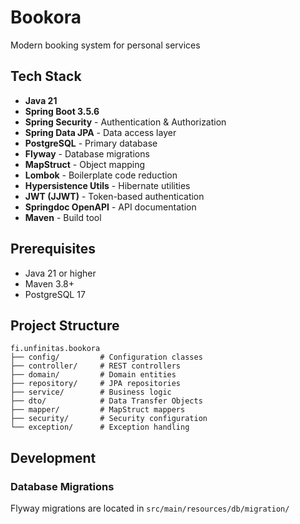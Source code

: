 # Bookora

Modern booking system for personal services

## Tech Stack

- **Java 21**
- **Spring Boot 3.5.6**
- **Spring Security** - Authentication & Authorization
- **Spring Data JPA** - Data access layer
- **PostgreSQL** - Primary database
- **Flyway** - Database migrations
- **MapStruct** - Object mapping
- **Lombok** - Boilerplate code reduction
- **Hypersistence Utils** - Hibernate utilities
- **JWT (JJWT)** - Token-based authentication
- **Springdoc OpenAPI** - API documentation
- **Maven** - Build tool

## Prerequisites

- Java 21 or higher
- Maven 3.8+
- PostgreSQL 17 

## Project Structure

```
fi.unfinitas.bookora
├── config/         # Configuration classes
├── controller/     # REST controllers
├── domain/         # Domain entities
├── repository/     # JPA repositories
├── service/        # Business logic
├── dto/            # Data Transfer Objects
├── mapper/         # MapStruct mappers
├── security/       # Security configuration
└── exception/      # Exception handling
```

## Development

### Database Migrations

Flyway migrations are located in `src/main/resources/db/migration/`

